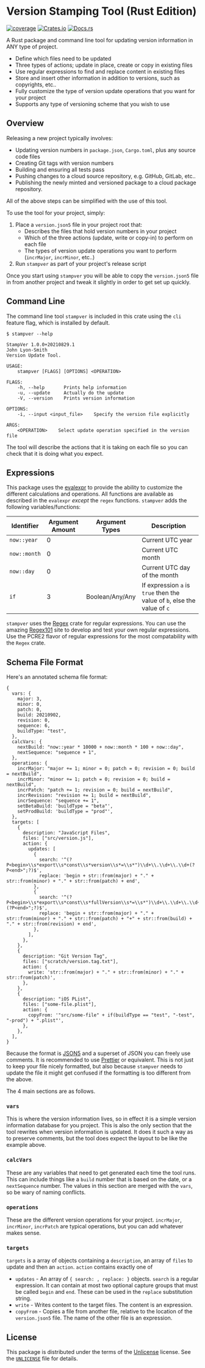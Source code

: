 # Version Stamping Tool (Rust Edition)

[![coverage](https://shields.io/endpoint?url=https://raw.githubusercontent.com/jlyonsmith/stampver-rs/main/coverage.json)](https://github.com/jlyonsmith/stampver-rs/blob/main/coverage.json)
[![Crates.io](https://img.shields.io/crates/v/stampver-rs.svg)](https://crates.io/crates/stampver-rs)
[![Docs.rs](https://docs.rs/stampver-rs/badge.svg)](https://docs.rs/stampver-rs)

A Rust package and command line tool for updating version information in ANY type of project.

- Define which files need to be updated
- Three types of actions; update in place, create or copy in existing files
- Use regular expressions to find and replace content in existing files
- Store and insert other information in addition to versions, such as copyrights, etc..
- Fully customize the type of version update operations that you want for your project
- Supports any type of versioning scheme that you wish to use

## Overview

Releasing a new project typically involves:

- Updating version numbers in `package.json`, `Cargo.toml`, plus any source code files
- Creating Git tags with version numbers
- Building and ensuring all tests pass
- Pushing changes to a cloud source repository, e.g. GitHub, GitLab, etc..
- Publishing the newly minted and versioned package to a cloud package repository.

All of the above steps can be simplified with the use of this tool.

To use the tool for your project, simply:

1. Place a `version.json5` file in your project root that:
     - Describes the files that hold version numbers in your project
     - Which of the three actions (update, write or copy-in) to perform on each file
     - The types of version update operations you want to perform (`incrMajor`, `incrMinor`, etc..)
2. Run `stampver` as part of your project's release script

Once you start using `stampver` you will be able to copy the `version.json5` file in from another project and tweak it slightly in order to get set up quickly.

## Command Line

The command line tool `stampver` is included in this crate using the `cli` feature flag, which is installed by default.

```text
$ stampver --help

StampVer 1.0.0+20210829.1
John Lyon-Smith
Version Update Tool.

USAGE:
    stampver [FLAGS] [OPTIONS] <OPERATION>

FLAGS:
    -h, --help       Prints help information
    -u, --update     Actually do the update
    -V, --version    Prints version information

OPTIONS:
    -i, --input <input_file>    Specify the version file explicitly

ARGS:
    <OPERATION>    Select update operation specified in the version file
```

The tool will describe the actions that it is taking on each file so you can check that it is doing what you expect.

## Expressions

This package uses the [evalexpr](https://crates.io/crates/evalexpr) to provide the ability to customize the different calculations and operations.  All functions are available as described in the `evalexpr` *except* the `regex` functions. `stampver` adds the following variables/functions:

| Identifier   | Argument Amount | Argument Types  | Description                                                              |
| ------------ | --------------- | --------------- | ------------------------------------------------------------------------ |
| `now::year`  | 0               |                 | Current UTC year                                                         |
| `now::month` | 0               |                 | Current UTC month                                                        |
| `now::day`   | 0               |                 | Current UTC day of the month                                             |
| `if`         | 3               | Boolean/Any/Any | If expression `a` is `true` then the value of `b`, else the value of `c` |

`stampver` uses the [Regex](https://crates.io/crates/regex) crate for regular expressions. You can use the amazing [Regex101](https://regex101.com/) site to develop and test your own regular expressions.  Use the PCRE2 flavor of regular expressions for the most compatability with the `Regex` crate.

## Schema File Format

Here's an annotated schema file format:

```json5
{
  vars: {
    major: 3,
    minor: 0,
    patch: 0,
    build: 20210902,
    revision: 0,
    sequence: 6,
    buildType: "test",
  },
  calcVars: {
    nextBuild: "now::year * 10000 + now::month * 100 + now::day",
    nextSequence: "sequence + 1",
  },
  operations: {
    incrMajor: "major += 1; minor = 0; patch = 0; revision = 0; build = nextBuild",
    incrMinor: "minor += 1; patch = 0; revision = 0; build = nextBuild",
    incrPatch: "patch += 1; revision = 0; build = nextBuild",
    incrRevision: "revision += 1; build = nextBuild",
    incrSequence: "sequence += 1",
    setBetaBuild: 'buildType = "beta"',
    setProdBuild: 'buildType = "prod"',
  },
  targets: [
    {
      description: "JavaScript Files",
      files: ["src/version.js"],
      action: {
        updates: [
          {
            search: '^(?P<begin>\\s*export\\s*const\\s*version\\s*=\\s*")\\d+\\.\\d+\\.\\d+(?P<end>";?)$',
            replace: 'begin + str::from(major) + "." + str::from(minor) + "." + str::from(patch) + end',
          },
          {
            search: '^(?P<begin>\\s*export\\s*const\\s*fullVersion\\s*=\\s*")\\d+\\.\\d+\\.\\d+\\+\\d+\\.\\d+(?P<end>";?)$',
            replace: 'begin + str::from(major) + "." + str::from(minor) + "." + str::from(patch) + "+" + str::from(build) + "." + str::from(revision) + end',
          },
        ],
      },
    },
    {
      description: "Git Version Tag",
      files: ["scratch/version.tag.txt"],
      action: {
        write: 'str::from(major) + "." + str::from(minor) + "." + str::from(patch)',
      },
    },
    {
      description: "iOS PList",
      files: ["some-file.plist"],
      action: {
        copyFrom: '"src/some-file" + if(buildType == "test", "-test", "-prod") + ".plist"',
      },
    },
  ],
}
```

Because the format is [JSON5](https://json5.org/) and a superset of JSON you can freely use comments. It is recommended to use [Prettier](https://prettier.io/) or equivalent. This is not just to keep your file nicely formatted, but also because `stampver` needs to update the file it might get confused if the formatting is too different from the above.

The 4 main sections are as follows.

### `vars`

This is where the version information lives, so in effect it is a simple version information database for you project.  This is also the only section that the tool rewrites when version information is updated.  It does it such a way as to preserve comments, but the tool does expect the layout to be like the example above.

### `calcVars`

These are any variables that need to get generated each time the tool runs. This can include things like a `build` number that is based on the date, or a `nextSequence` number.  The values in this section are merged with the `vars`, so be wary of naming conflicts.

### `operations`

These are the different version operations for your project. `incrMajor`, `incrMinor`, `incrPatch` are typical operations, but you can add whatever makes sense.

### `targets`

`targets` is a array of objects containing a `description`, an array of `files` to update and then an `action`.  `action` contains exactly one of

- `updates` - An array of `{ search: , replace: }` objects.  `search` is a regular expression. It can contain at most two optional capture groups that must be called `begin` and `end`.  These can be used in the `replace` substitution string.
- `write` - Writes content to the target files.  The content is an expression.
- `copyFrom` - Copies a file from another file, relative to the location of the `version.json5` file.  The name of the other file is an expression.

## License

This package is distributed under the terms of the [Unlicense](http://unlicense.org/) license. See the [`UNLICENSE`](UNLICENSE) file for details.
